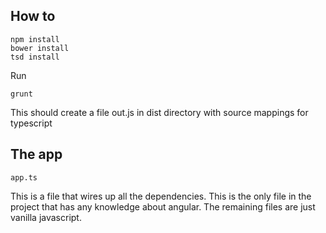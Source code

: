 ## How to

    npm install
    bower install
    tsd install
    
Run

    grunt
    
This should create a file out.js in dist directory with source mappings for typescript

## The app

    app.ts
    
This is a file that wires up all the dependencies. This is the only file in the project
that has any knowledge about angular. The remaining files are just vanilla javascript.

            